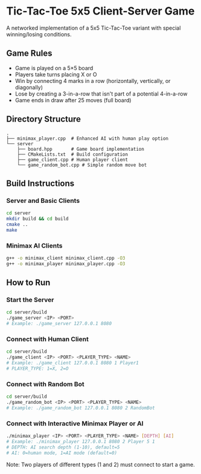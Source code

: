 # Tic-Tac-Toe 5x5 Client-Server Game

A networked implementation of a 5x5 Tic-Tac-Toe variant with special winning/losing conditions.

## Game Rules

- Game is played on a 5×5 board
- Players take turns placing X or O
- Win by connecting 4 marks in a row (horizontally, vertically, or diagonally)
- Lose by creating a 3-in-a-row that isn't part of a potential 4-in-a-row
- Game ends in draw after 25 moves (full board)

## Directory Structure

```
.
├── minimax_player.cpp  # Enhanced AI with human play option
└── server
    ├── board.hpp       # Game board implementation
    ├── CMakeLists.txt  # Build configuration
    ├── game_client.cpp # Human player client
    └── game_random_bot.cpp # Simple random move bot
```

## Build Instructions

### Server and Basic Clients

```bash
cd server
mkdir build && cd build
cmake ..
make
```

### Minimax AI Clients

```bash
g++ -o minimax_client minimax_client.cpp -O3
g++ -o minimax_player minimax_player.cpp -O3
```

## How to Run

### Start the Server

```bash
cd server/build
./game_server <IP> <PORT>
# Example: ./game_server 127.0.0.1 8080
```

### Connect with Human Client

```bash
cd server/build
./game_client <IP> <PORT> <PLAYER_TYPE> <NAME>
# Example: ./game_client 127.0.0.1 8080 1 Player1
# PLAYER_TYPE: 1=X, 2=O
```

### Connect with Random Bot

```bash
cd server/build
./game_random_bot <IP> <PORT> <PLAYER_TYPE> <NAME>
# Example: ./game_random_bot 127.0.0.1 8080 2 RandomBot
```

### Connect with Interactive Minimax Player or AI

```bash
./minimax_player <IP> <PORT> <PLAYER_TYPE> <NAME> [DEPTH] [AI]
# Example: ./minimax_player 127.0.0.1 8080 2 Player 5 1
# DEPTH: AI search depth (1-10), default=5
# AI: 0=human mode, 1=AI mode (default=0)
```

Note: Two players of different types (1 and 2) must connect to start a game.